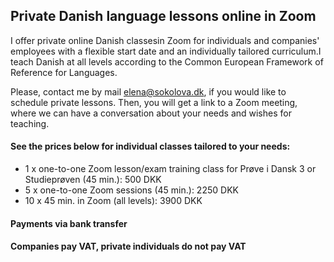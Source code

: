 
## Private Danish language lessons online in Zoom



I offer private online Danish classesin Zoom for individuals and companies' employees with a flexible start date and an individually tailored curriculum.I teach Danish at all levels according to the Common European Framework of Reference for Languages. 

Please, contact me by mail [elena@sokolova.dk](mailto:elena@sokolova.dk), if you would like to schedule private lessons.
Then, you will get a link to a Zoom meeting, where we can have a conversation about your needs and wishes for teaching. 

#### See the prices below for individual classes tailored to your needs:

* 1 x one-to-one Zoom lesson/exam training class for Prøve i Dansk 3 or Studieprøven (45 min.): 500 DKK
* 5 x one-to-one Zoom sessions (45 min.): 2250 DKK
* 10 x 45 min. in Zoom (all levels): 3900 DKK 

#### Payments via bank transfer

#### Companies pay VAT, private individuals do not pay VAT

